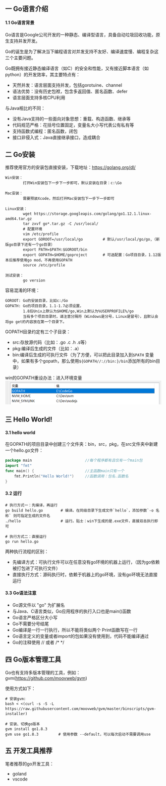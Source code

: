 ## 一 Go语言介绍

####  1.1 Go语言背景

Go语言是Google公司开发的一种静态、编译型语言，具备自动垃圾回收功能，原生支持并发开发。   

Go的诞生是为了解决当下编程语言对并发支持不友好、编译速度慢、编程复杂这三个主要问题。   

Go既拥有接近静态编译语言（如C）的安全和性能，又有接近脚本语言（如python）的开发效率，其主要特点有：   
 - 天然并发：语言层面支持并发，包括gorotuine、channel
 - 语法优势：没有历史包袱，包含多返回值、匿名函数、defer
 - 语言层面支持多核CPU利用

与Java相比的不同：
- 没有Java支持的一些面向对象思想：重载、构造函数、继承等
- 代码规范严格：花括号位置固定，变量名大小写代表公有私有等
- 支持函数式编程：匿名函数，闭包
- 接口非侵入式：Java直接继承接口，造成耦合

## 二  Go安装

推荐使用官方的安装包直接安装，下载地址：https://golang.org/dl/  

```
Win安装：
        打开Win安装包下一步下一步即可，默认安装在目录：c:\Go

Mac安装：
        需要预装Xcode，然后打开Mac安装包下一步下一步即可  

Linux安装：
        wget https://storage.googleapis.com/golang/go1.12.1.linux-amd64.tar.gz
        tar zxvf go*.tar.gz -C /usr/local/ 
        # 配置环境
        vim /etc/profile
        export GOROOT=/usr/local/go         # 默认/usr/local/go/go,（新版go目录下还有一个go目录）
        export PATH=$PATH:$GOROOT/bin
        export GOPATH=$HOME/goproject       # 可选配置：Go项目目录，1.12版本后推荐使用go mod，不再使用GOPATH
​        source /etc/profile 

测试安装： 
        go version
```

容易混淆的环境：
```
GOROOT: Go的安装目录，比如c:/Go
GOPATH: Go的项目目录，1.1-1.7必须设置，
        1.8后Unix上默认为$HOME/go,Win上默认为%USERPROFILE%/go
        当有多个项目目录时，请注意分隔符（Windows是分号，Linux是冒号），且默认会将go get的内容放在第一个目录下。
```


GOPATH目录约定有三个子目录：
- src:存放源代码（比如：.go .c .h .s等）
- pkg:编译后生成的文件（比如：.a）
- bin:编译后生成的可执行文件（为了方便，可以把此目录加入到`$PATH` 变量中，如果有多个gopath，那么使用`${GOPATH//://bin:}/bin`添加所有的bin目录）

win的GOPATH重设办法：进入环境变量
![](/images/Golang/安装-01.png)

## 三  Hello World!

#### 3.1 hello world

在GOPATH的项目目录中创建三个文件夹：bin，src，pkg，在src文件夹中新建一个hello.go文件：
```go
package main                        //每个程序都有且仅有一个main包
import "fmt"                       
func main() {                       //主函数main只有一个
    fmt.Println("Hello World!")     //函数调用：包名.函数名
}
```

#### 3.2 运行

```
# 执行方式一：先编译，再运行
go build hello.go        # 编译。在同级目录下生成文件`hello`，添加参数`-o 名称` 则可指定生成的文件名 
./hello                  # 运行。贴士：win下生成的是.exe文件，直接双击执行即可

# 执行方式二：直接运行
go run hello.go         
```

两种执行流程的区别：  
- 先编译方式：可执行文件可以在任意没有go环境的机器上运行，（因为go依赖被打包进了可执行文件）
- 直接执行方式：源码执行时，依赖于机器上的go环境，没有go环境无法直接运行

#### 3.3 Go语法注意

- Go源文件以 "go" 为扩展名
- 与Java、C语言类似，Go应用程序的执行入口也是main()函数
- Go语言严格区分大小写
- Go不需要分号结尾
- Go编译是一行一行执行，所以不能将类似两个 Print函数写在一行
- Go语言定义的变量或者import的包如果没有使用到，代码不能编译通过
- Go的注释使用 // 或者 /*  */

## 四 Go版本管理工具

Go也有支持多版本管理的工具，例如：gvm(https://github.com/moovweb/gvm)   

使用方式如下：
```
# 安装gvm:
bash < <(curl -s -S -L https://raw.githubusercontent.com/moovweb/gvm/master/binscripts/gvm-installer)

# 安装、切换go版本
gvm install go1.8.3
gvm use go1.8.3         # 使用参数 --default，可以每次启动不需要调用use
```

## 五 开发工具推荐

笔者推荐的go开发工具：
- goland
- vscode





